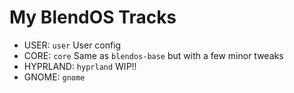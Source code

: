 # My BlendOS Tracks
* USER: `user`           User config
* CORE: `core`           Same as `blendos-base` but with a few minor tweaks
* HYPRLAND: `hyprland`   WIP!!
* GNOME: `gnome`